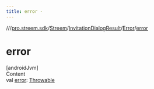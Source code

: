 ```yaml
---
title: error -
---
```

//[<root>](../../../../../index.md)/[pro.streem.sdk](../../../index.md)/[Streem](../../index.md)/[InvitationDialogResult](../index.md)/[Error](index.md)/[error](error.md)



# error  
[androidJvm]  
Content  
val [error](error.md): [Throwable](https://kotlinlang.org/api/latest/jvm/stdlib/kotlin/-throwable/index.html)  



